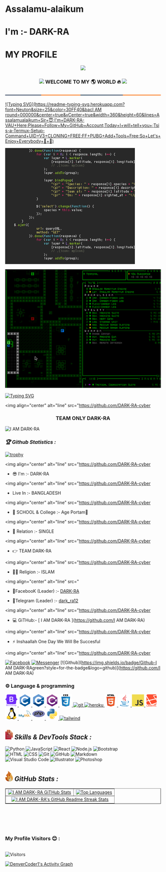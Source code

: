 # Assalamu-alaikum

# I'm :- DARK-RA


# MY PROFILE

<p align="center"><img src="https://img.shields.io/badge/I Am %20A BANGLADESHI- PROGRAMMER-green?colorA=%23ff0000&colorB=%23017e40&style=flat-square">
 
<h3 align="center">
  <img src="https://emoji.discord.st/emojis/768b108d-274f-4f44-a634-8477b16efce7.gif" width="30">
   WELCOME TO MY 🌎 WORLD 🔥
  <img src="https://emoji.discord.st/emojis/768b108d-274f-4f44-a634-8477b16efce7.gif" width="30">
</h3>
 
<img align="center" alt="line" src="https://github.com/DalpatRathore/dalpatrathore/blob/main/assets/images/line-1.svg">
 
[![Typing SVG](https://readme-typing-svg.herokuapp.com?font=Neuton&size=25&color=30FF40&bacI AM round=000000&center=true&vCenter=true&width=360&height=60&lines=Assalamualaikum+Sir+😇;I'm+DARK-RA-VAU+Here;Please+Follow+My+GitHub+Account;Today+I+will+tell+you+;Tsis-a-Termux-Setup-Command+UID+V3+CLONING+FREE;FF+PUBG+Add+Tools+Free;So+Let's+Enjoy+Everybody+🥱+🤟)](https://git.io/typing-svg)

<img src="https://github.com/MRVIVEK-CODER/Decompiler/blob/main/106824690-8dd73a00-66ad-11eb-89e2-53e13ac6f594.gif" alt="" border="0" />

![Alt text](https://github.com/MRVIVEK-CODER/MRVIVEK-CODER/raw/main/md7Oqrf.gif)

[![Typing SVG](https://readme-typing-svg.herokuapp.com?color=%23F70B10&size=27&lines=DARK-RA-VAU;+It's+Not+Just+A+TEAM;It's+A+Brand)](https://git.io/typing-svg)
 
</p>
 
<img align="center" alt="line" src="https://github.com/DARK-RA-cyber
 
<h3 align="center"> TEAM ONLY DARK-RA </h3>
 
<p align="left"> <img src="https://komarev.com/ghpvc/?username=I AM DARK-RAt&label=Profile%20views&color=eb4d3d&style=flat-square" alt="I AM DARK-RA" /> </p>
</i></b></h3>
 
<h3><b><i>🏆 Github Statistics :</i></b></h3>
<a href="https://github.com/I AM DARK-RA"><img title="trophy" src="https://github-profile-trophy.vercel.app/?username=I AM DARK-RA&theme=monokai"></a>
 
 
<img align="center" alt="line" src="https://github.com/DARK-RA-cyber
 
- 😎 I'm :- DARK-RA
 
<img align="center" alt="line" src="https://github.com/DARK-RA-cyber
 
-    Live In :- BANGLADESH
 
<img align="center" alt="line" src="https://github.com/DARK-RA-cyber
 
- 📕 SCHOOL & College :-  Age Portam🥱
 
<img align="center" alt="line" src="https://github.com/DARK-RA-cyber
 
- 🙂 Relation :- SINGLE
 
<img align="center" alt="line" src="https://github.com/DARK-RA-cyber
 
- 👉 TEAM DARK-RA 
 
<img align="center" alt="line" src="https://github.com/DARK-RA-cyber
 
- 🤲🏻 Religion :- ISLAM
 
<img align="center" alt="line" src="
 
- 📱FacebooK (Leader) :- [ DARK-RA   ](https://www.facebook.com/MUHAMMAD.RONI.AKONDO?mibextid=ZbWKwL)

- 📱Telegram (Leader)  :- [ dark_ra12 ](https://t.me/dark_ra12)  

<img align="center" alt="line" src="https://github.com/DARK-RA-cyber
 
- 💻 GiTHub:- [ I AM DARK-RA ](https://github.com/I AM DARK-RA)
 
<img align="center" alt="line" src="https://github.com/DARK-RA-cyber
 
- ⚡ Inshaallah One Day We Will Be Succesful
 
<img align="center" alt="line" src="https://github.com/DARK-RA-cyber
 

[![Facebook](https://img.shields.io/badge/Facebook-green?style=for-the-badge&logo=facebook)](https://fb.com/kov.balo.cele)
[![Messenger](https://img.shields.io/badge/Chat-Messenger-blue?style=for-the-badge&logo=messenger)](https://m.me/kov.balo.cele)
[![Github](https://img.shields.io/badge/Github-I AM DARK-RAgreen?style=for-the-badge&logo=github)](https://github.com/I AM DARK-RA)



### ⚙️   Language & programming
 
<p align="left"> <a href="https://getbootstrap.com" target="_blank"> <img src="https://raw.githubusercontent.com/devicons/devicon/master/icons/bootstrap/bootstrap-plain-wordmark.svg" alt="bootstrap" width="40" height="40"/> </a> <a href="https://www.cprogramming.com/" target="_blank"> <img src="https://raw.githubusercontent.com/devicons/devicon/master/icons/c/c-original.svg" alt="c" width="40" height="40"/> </a> <a href="https://www.w3schools.com/cpp/" target="_blank"> <img src="https://raw.githubusercontent.com/devicons/devicon/master/icons/cplusplus/cplusplus-original.svg" alt="cplusplus" width="40" height="40"/> </a> <a href="https://www.w3schools.com/cs/" target="_blank"> <img src="https://raw.githubusercontent.com/devicons/devicon/master/icons/csharp/csharp-original.svg" alt="csharp" width="40" height="40"/> </a> <a href="https://www.w3schools.com/css/" target="_blank"> <img src="https://raw.githubusercontent.com/devicons/devicon/master/icons/css3/css3-original-wordmark.svg" alt="css3" width="40" height="40"/> </a> <a href="https://git-scm.com/" target="_blank"> <img src="https://www.vectorlogo.zone/logos/git-scm/git-scm-icon.svg" alt="git" width="40" height="40"/> </a> <a href="https://heroku.com" target="_blank"> <img src="https://www.vectorlogo.zone/logos/heroku/heroku-icon.svg" alt="heroku" width="40" height="40"/> </a> <a href="https://www.w3.org/html/" target="_blank"> <img src="https://raw.githubusercontent.com/devicons/devicon/master/icons/html5/html5-original-wordmark.svg" alt="html5" width="40" height="40"/> </a> <a href="https://www.java.com" target="_blank"> <img src="https://raw.githubusercontent.com/devicons/devicon/master/icons/java/java-original.svg" alt="java" width="40" height="40"/> </a> <a href="https://developer.mozilla.org/en-US/docs/Web/JavaScript" target="_blank"> <img src="https://raw.githubusercontent.com/devicons/devicon/master/icons/javascript/javascript-original.svg" alt="javascript" width="40" height="40"/> </a> <a href="https://laravel.com/" target="_blank"> <img src="https://raw.githubusercontent.com/devicons/devicon/master/icons/laravel/laravel-plain-wordmark.svg" alt="laravel" width="40" height="40"/> </a> <a href="https://www.linux.org/" target="_blank"> <img src="https://raw.githubusercontent.com/devicons/devicon/master/icons/linux/linux-original.svg" alt="linux" width="40" height="40"/> </a> <a href="https://www.mysql.com/" target="_blank"> <img src="https://raw.githubusercontent.com/devicons/devicon/master/icons/mysql/mysql-original-wordmark.svg" alt="mysql" width="40" height="40"/> </a> <a href="https://www.php.net" target="_blank"> <img src="https://raw.githubusercontent.com/devicons/devicon/master/icons/php/php-original.svg" alt="php" width="40" height="40"/> </a> <a href="https://www.python.org" target="_blank"> <img src="https://raw.githubusercontent.com/devicons/devicon/master/icons/python/python-original.svg" alt="python" width="40" height="40"/> </a> <a href="https://tailwindcss.com/" target="_blank"> <img src="https://www.vectorlogo.zone/logos/tailwindcss/tailwindcss-icon.svg" alt="tailwind" width="40" height="40"/> </a> </p>
 
<h2><img width="25" src="https://github.com/DalpatRathore/dalpatrathore/blob/main/assets/icons/icon-skills.png" /><i> Skills & DevTools Stack :</i></h2>
 
![Python](https://img.shields.io/badge/-Python-05122A?style=flat&logo=python) 
![JavaScript](https://img.shields.io/badge/-JavaScript-05122A?style=flat&logo=javascript) 
![React](https://img.shields.io/badge/-React-05122A?style=flat&logo=react) 
![Node.js](https://img.shields.io/badge/-Node.js-05122A?style=flat&logo=node.js) 
![Bootstrap](https://img.shields.io/badge/-Bootstrap-05122A?style=flat&logo=bootstrap&logoColor=563D7C)\
![HTML](https://img.shields.io/badge/-HTML-05122A?style=flat&logo=HTML5) 
![CSS](https://img.shields.io/badge/-CSS-05122A?style=flat&logo=CSS3&logoColor=1572B6) 
![Git](https://img.shields.io/badge/-Git-05122A?style=flat&logo=git) 
![GitHub](https://img.shields.io/badge/-GitHub-05122A?style=flat&logo=github) 
![Markdown](https://img.shields.io/badge/-Markdown-05122A?style=flat&logo=markdown)\
![Visual Studio Code](https://img.shields.io/badge/-Visual%20Studio%20Code-05122A?style=flat&logo=visual-studio-code&logoColor=007ACC) 
![Illustrator](https://img.shields.io/badge/-Illustrator-05122A?style=flat&logo=adobe-illustrator) 
![Photoshop](https://img.shields.io/badge/-Photoshop-05122A?style=flat&logo=adobe-photoshop) 
<h2> <img width="25" src="https://github.com/DalpatRathore/dalpatrathore/blob/main/assets/icons/icon-stats.png" /><i> GitHub Stats :</i></h2>
 
<table border="1">
  <tr>
    <td valign="top"><a href="https://github.com/I AM DARK-RA/github-readme-stats"> <img src="https://github-readme-stats.vercel.app/api?username=I AM DARK-RA&count_private=true&show_icons=true&icon_color=FFA500&title_color=f4791f&bg_color=0,03071e,0F2027,03071e&text_color=abcdef&border_radius=10" alt ="I AM DARK-RA GiTHub Stats"/></td> </a>
    <td valign="top"> <a href="https://github.com/I AM DARK-RA"> <img src="https://github-readme-stats.vercel.app/api/top-langs/?username=I AM DARK-RA&layout=compact&langs_count=10" alt ="Top Languages"/></td>
    </a>
  </tr>
   <tr>
    <td colspan="2" align="center"> <a href="https://git.io/streak-stats"> <img src="http://github-readme-streak-stats.herokuapp.com?user=I AM DARK-RA&hide_border=true&bacI AM round=f6f8fa&stroke=001427&ring=e36414&fire=e36414&currStreakNum=03045e&sideNums=03045e&currStreakLabel=03045e&sideLabels=240046&dates=fb5607&date_format=j%20M%5B%20Y%5D" alt ="I AM DARK-RA's GitHub Readme Streak Stats"/> </a>  </td> 
    
  </tr>
</table>
<br>
 
<br><br>
<h3> My Profile Visitors 😊 :</h3>
<br>
<img src="https://profile-counter.glitch.me/I AM DARK-RA/count.svg" alt="Visitors">

 

<!-- https://github.com/ashutosh00710/github-readme-activity-graph -->
<a href="https://github.com/I AM DARK-RA/github-readme-activity-graph"><img alt="DenverCoder1's Activity Graph" src="https://denvercoder1-activity-graph.herokuapp.com/graph/?username=I AM DARK-RA&bg_color=1F222E&color=F8D866&line=F85D7F&point=FFFFFF&hide_border=true" /></a>

